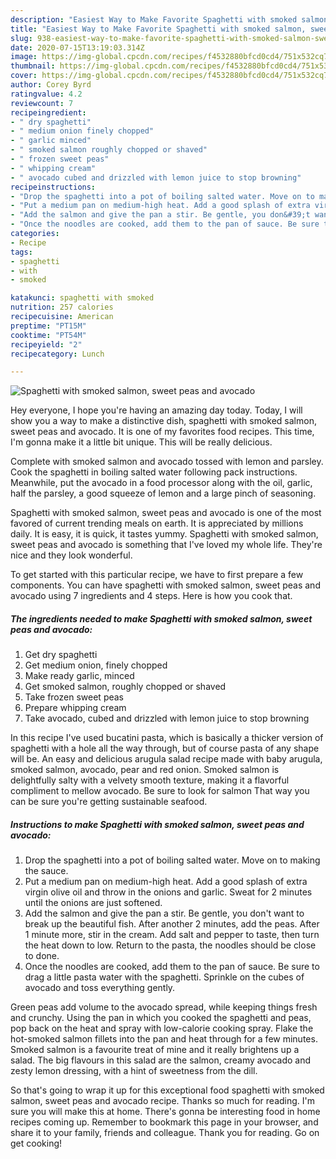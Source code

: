 ```yaml
---
description: "Easiest Way to Make Favorite Spaghetti with smoked salmon, sweet peas and avocado"
title: "Easiest Way to Make Favorite Spaghetti with smoked salmon, sweet peas and avocado"
slug: 938-easiest-way-to-make-favorite-spaghetti-with-smoked-salmon-sweet-peas-and-avocado
date: 2020-07-15T13:19:03.314Z
image: https://img-global.cpcdn.com/recipes/f4532880bfcd0cd4/751x532cq70/spaghetti-with-smoked-salmon-sweet-peas-and-avocado-recipe-main-photo.jpg
thumbnail: https://img-global.cpcdn.com/recipes/f4532880bfcd0cd4/751x532cq70/spaghetti-with-smoked-salmon-sweet-peas-and-avocado-recipe-main-photo.jpg
cover: https://img-global.cpcdn.com/recipes/f4532880bfcd0cd4/751x532cq70/spaghetti-with-smoked-salmon-sweet-peas-and-avocado-recipe-main-photo.jpg
author: Corey Byrd
ratingvalue: 4.2
reviewcount: 7
recipeingredient:
- " dry spaghetti"
- " medium onion finely chopped"
- " garlic minced"
- " smoked salmon roughly chopped or shaved"
- " frozen sweet peas"
- " whipping cream"
- " avocado cubed and drizzled with lemon juice to stop browning"
recipeinstructions:
- "Drop the spaghetti into a pot of boiling salted water. Move on to making the sauce."
- "Put a medium pan on medium-high heat. Add a good splash of extra virgin olive oil and throw in the onions and garlic. Sweat for 2 minutes until the onions are just softened."
- "Add the salmon and give the pan a stir. Be gentle, you don&#39;t want to break up the beautiful fish. After another 2 minutes, add the peas. After 1 minute more, stir in the cream. Add salt and pepper to taste, then turn the heat down to low. Return to the pasta, the noodles should be close to done."
- "Once the noodles are cooked, add them to the pan of sauce. Be sure to drag a little pasta water with the spaghetti. Sprinkle on the cubes of avocado and toss everything gently."
categories:
- Recipe
tags:
- spaghetti
- with
- smoked

katakunci: spaghetti with smoked 
nutrition: 257 calories
recipecuisine: American
preptime: "PT15M"
cooktime: "PT54M"
recipeyield: "2"
recipecategory: Lunch

---
```



![Spaghetti with smoked salmon, sweet peas and avocado](https://img-global.cpcdn.com/recipes/f4532880bfcd0cd4/751x532cq70/spaghetti-with-smoked-salmon-sweet-peas-and-avocado-recipe-main-photo.jpg)

Hey everyone, I hope you're having an amazing day today. Today, I will show you a way to make a distinctive dish, spaghetti with smoked salmon, sweet peas and avocado. It is one of my favorites food recipes. This time, I'm gonna make it a little bit unique. This will be really delicious.

Complete with smoked salmon and avocado tossed with lemon and parsley. Cook the spaghetti in boiling salted water following pack instructions. Meanwhile, put the avocado in a food processor along with the oil, garlic, half the parsley, a good squeeze of lemon and a large pinch of seasoning.

Spaghetti with smoked salmon, sweet peas and avocado is one of the most favored of current trending meals on earth. It is appreciated by millions daily. It is easy, it is quick, it tastes yummy. Spaghetti with smoked salmon, sweet peas and avocado is something that I've loved my whole life. They're nice and they look wonderful.


To get started with this particular recipe, we have to first prepare a few components. You can have spaghetti with smoked salmon, sweet peas and avocado using 7 ingredients and 4 steps. Here is how you cook that.

<!--inarticleads1-->

##### The ingredients needed to make Spaghetti with smoked salmon, sweet peas and avocado:

1. Get  dry spaghetti
1. Get  medium onion, finely chopped
1. Make ready  garlic, minced
1. Get  smoked salmon, roughly chopped or shaved
1. Take  frozen sweet peas
1. Prepare  whipping cream
1. Take  avocado, cubed and drizzled with lemon juice to stop browning


In this recipe I&#39;ve used bucatini pasta, which is basically a thicker version of spaghetti with a hole all the way through, but of course pasta of any shape will be. An easy and delicious arugula salad recipe made with baby arugula, smoked salmon, avocado, pear and red onion. Smoked salmon is delightfully salty with a velvety smooth texture, making it a flavorful compliment to mellow avocado. Be sure to look for salmon That way you can be sure you&#39;re getting sustainable seafood. 

<!--inarticleads2-->

##### Instructions to make Spaghetti with smoked salmon, sweet peas and avocado:

1. Drop the spaghetti into a pot of boiling salted water. Move on to making the sauce.
1. Put a medium pan on medium-high heat. Add a good splash of extra virgin olive oil and throw in the onions and garlic. Sweat for 2 minutes until the onions are just softened.
1. Add the salmon and give the pan a stir. Be gentle, you don&#39;t want to break up the beautiful fish. After another 2 minutes, add the peas. After 1 minute more, stir in the cream. Add salt and pepper to taste, then turn the heat down to low. Return to the pasta, the noodles should be close to done.
1. Once the noodles are cooked, add them to the pan of sauce. Be sure to drag a little pasta water with the spaghetti. Sprinkle on the cubes of avocado and toss everything gently.


Green peas add volume to the avocado spread, while keeping things fresh and crunchy. Using the pan in which you cooked the spaghetti and peas, pop back on the heat and spray with low-calorie cooking spray. Flake the hot-smoked salmon fillets into the pan and heat through for a few minutes. Smoked salmon is a favourite treat of mine and it really brightens up a salad. The big flavours in this salad are the salmon, creamy avocado and zesty lemon dressing, with a hint of sweetness from the dill. 

So that's going to wrap it up for this exceptional food spaghetti with smoked salmon, sweet peas and avocado recipe. Thanks so much for reading. I'm sure you will make this at home. There's gonna be interesting food in home recipes coming up. Remember to bookmark this page in your browser, and share it to your family, friends and colleague. Thank you for reading. Go on get cooking!
